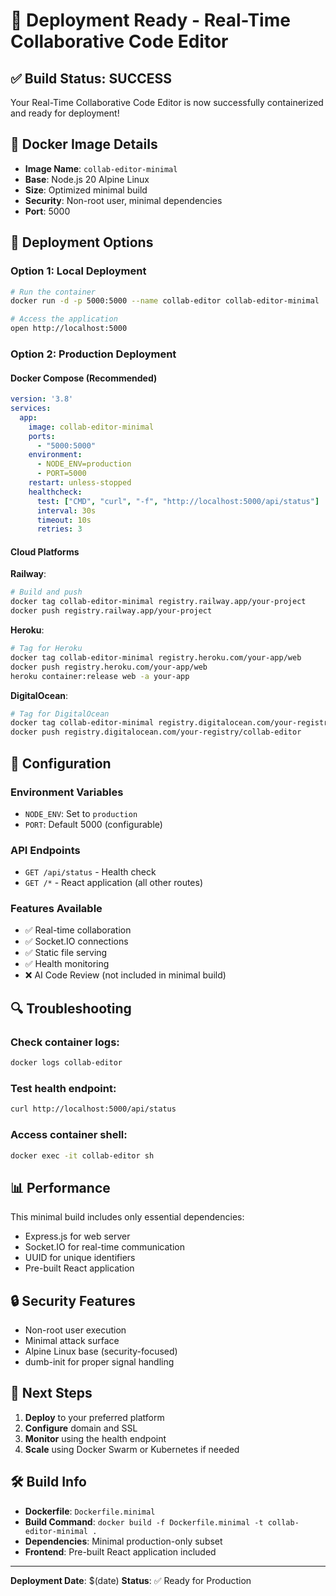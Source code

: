 # 🎉 Deployment Ready - Real-Time Collaborative Code Editor

## ✅ Build Status: SUCCESS

Your Real-Time Collaborative Code Editor is now successfully containerized and ready for deployment!

## 🐳 Docker Image Details

- **Image Name**: `collab-editor-minimal`
- **Base**: Node.js 20 Alpine Linux
- **Size**: Optimized minimal build
- **Security**: Non-root user, minimal dependencies
- **Port**: 5000

## 🚀 Deployment Options

### Option 1: Local Deployment
```bash
# Run the container
docker run -d -p 5000:5000 --name collab-editor collab-editor-minimal

# Access the application
open http://localhost:5000
```

### Option 2: Production Deployment

#### Docker Compose (Recommended)
```yaml
version: '3.8'
services:
  app:
    image: collab-editor-minimal
    ports:
      - "5000:5000"
    environment:
      - NODE_ENV=production
      - PORT=5000
    restart: unless-stopped
    healthcheck:
      test: ["CMD", "curl", "-f", "http://localhost:5000/api/status"]
      interval: 30s
      timeout: 10s
      retries: 3
```

#### Cloud Platforms

**Railway**:
```bash
# Build and push
docker tag collab-editor-minimal registry.railway.app/your-project
docker push registry.railway.app/your-project
```

**Heroku**:
```bash
# Tag for Heroku
docker tag collab-editor-minimal registry.heroku.com/your-app/web
docker push registry.heroku.com/your-app/web
heroku container:release web -a your-app
```

**DigitalOcean**:
```bash
# Tag for DigitalOcean
docker tag collab-editor-minimal registry.digitalocean.com/your-registry/collab-editor
docker push registry.digitalocean.com/your-registry/collab-editor
```

## 🔧 Configuration

### Environment Variables
- `NODE_ENV`: Set to `production`
- `PORT`: Default 5000 (configurable)

### API Endpoints
- `GET /api/status` - Health check
- `GET /*` - React application (all other routes)

### Features Available
- ✅ Real-time collaboration
- ✅ Socket.IO connections
- ✅ Static file serving
- ✅ Health monitoring
- ❌ AI Code Review (not included in minimal build)

## 🔍 Troubleshooting

### Check container logs:
```bash
docker logs collab-editor
```

### Test health endpoint:
```bash
curl http://localhost:5000/api/status
```

### Access container shell:
```bash
docker exec -it collab-editor sh
```

## 📊 Performance

This minimal build includes only essential dependencies:
- Express.js for web server
- Socket.IO for real-time communication
- UUID for unique identifiers
- Pre-built React application

## 🔒 Security Features

- Non-root user execution
- Minimal attack surface
- Alpine Linux base (security-focused)
- dumb-init for proper signal handling

## 🎯 Next Steps

1. **Deploy** to your preferred platform
2. **Configure** domain and SSL
3. **Monitor** using the health endpoint
4. **Scale** using Docker Swarm or Kubernetes if needed

## 🛠 Build Info

- **Dockerfile**: `Dockerfile.minimal`
- **Build Command**: `docker build -f Dockerfile.minimal -t collab-editor-minimal .`
- **Dependencies**: Minimal production-only subset
- **Frontend**: Pre-built React application included

---

**Deployment Date**: $(date)
**Status**: ✅ Ready for Production 